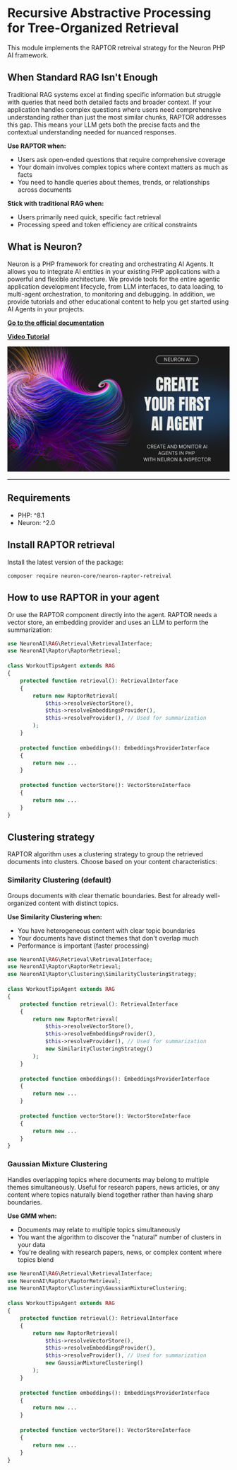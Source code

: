 # Recursive Abstractive Processing for Tree-Organized Retrieval

This module implements the RAPTOR retreival strategy for the Neuron PHP AI framework.

## When Standard RAG Isn't Enough

Traditional RAG systems excel at finding specific information but struggle with queries that need both detailed facts and broader context.
If your application handles complex questions where users need comprehensive understanding rather than just the most similar chunks, RAPTOR addresses this gap.
This means your LLM gets both the precise facts and the contextual understanding needed for nuanced responses.

**Use RAPTOR when:**
- Users ask open-ended questions that require comprehensive coverage
- Your domain involves complex topics where context matters as much as facts
- You need to handle queries about themes, trends, or relationships across documents

**Stick with traditional RAG when:**
- Users primarily need quick, specific fact retrieval
- Processing speed and token efficiency are critical constraints

## What is Neuron?

Neuron is a PHP framework for creating and orchestrating AI Agents. It allows you to integrate AI entities in your existing
PHP applications with a powerful and flexible architecture. We provide tools for the entire agentic application development lifecycle,
from LLM interfaces, to data loading, to multi-agent orchestration, to monitoring and debugging.
In addition, we provide tutorials and other educational content to help you get started using AI Agents in your projects.

**[Go to the official documentation](https://neuron.inspector.dev/)**

[**Video Tutorial**](https://www.youtube.com/watch?v=oSA1bP_j41w)

[![Neuron & Inspector](./docs/youtube.png)](https://www.youtube.com/watch?v=oSA1bP_j41w)

---

## Requirements

- PHP: ^8.1
- Neuron: ^2.0

## Install RAPTOR retrieval

Install the latest version of the package:

```
composer require neuron-core/neuron-raptor-retreival
```

## How to use RAPTOR in your agent

Or use the RAPTOR component directly into the agent. RAPTOR needs a vector store, an embedding provider and uses an LLM
to perform the summarization:

```php
use NeuronAI\RAG\Retrieval\RetrievalInterface;
use NeuronAI\Raptor\RaptorRetrieval;

class WorkoutTipsAgent extends RAG
{
    protected function retrieval(): RetrievalInterface
    {
        return new RaptorRetrieval(
            $this->resolveVectorStore(),
            $this->resolveEmbeddingsProvider(),
            $this->resolveProvider(), // Used for summarization
        );
    }

    protected function embeddings(): EmbeddingsProviderInterface
    {
        return new ...
    }

    protected function vectorStore(): VectorStoreInterface
    {
        return new ...
    }
}
```

## Clustering strategy

RAPTOR algorithm uses a clustering strategy to group the retrieved documents into clusters. Choose based on your content characteristics:

### Similarity Clustering (default)

Groups documents with clear thematic boundaries. Best for already well-organized content with distinct topics.

**Use Similarity Clustering when:**

- You have heterogeneous content with clear topic boundaries
- Your documents have distinct themes that don't overlap much
- Performance is important (faster processing)

```php
use NeuronAI\RAG\Retrieval\RetrievalInterface;
use NeuronAI\Raptor\RaptorRetrieval;
use NeuronAI\Raptor\Clustering\SimilarityClusteringStrategy;

class WorkoutTipsAgent extends RAG
{
    protected function retrieval(): RetrievalInterface
    {
        return new RaptorRetrieval(
            $this->resolveVectorStore(),
            $this->resolveEmbeddingsProvider(),
            $this->resolveProvider(), // Used for summarization
            new SimilarityClusteringStrategy()
        );
    }

    protected function embeddings(): EmbeddingsProviderInterface
    {
        return new ...
    }

    protected function vectorStore(): VectorStoreInterface
    {
        return new ...
    }
}
```

### Gaussian Mixture Clustering

Handles overlapping topics where documents may belong to multiple themes simultaneously.
Useful for research papers, news articles, or any content where topics naturally blend together rather than having sharp boundaries.

**Use GMM when:**

- Documents may relate to multiple topics simultaneously
- You want the algorithm to discover the "natural" number of clusters in your data
- You're dealing with research papers, news, or complex content where topics blend

```php
use NeuronAI\RAG\Retrieval\RetrievalInterface;
use NeuronAI\Raptor\RaptorRetrieval;
use NeuronAI\Raptor\Clustering\GaussianMixtureClustering;

class WorkoutTipsAgent extends RAG
{
    protected function retrieval(): RetrievalInterface
    {
        return new RaptorRetrieval(
            $this->resolveVectorStore(),
            $this->resolveEmbeddingsProvider(),
            $this->resolveProvider(), // Used for summarization
            new GaussianMixtureClustering()
        );
    }

    protected function embeddings(): EmbeddingsProviderInterface
    {
        return new ...
    }

    protected function vectorStore(): VectorStoreInterface
    {
        return new ...
    }
}
```
